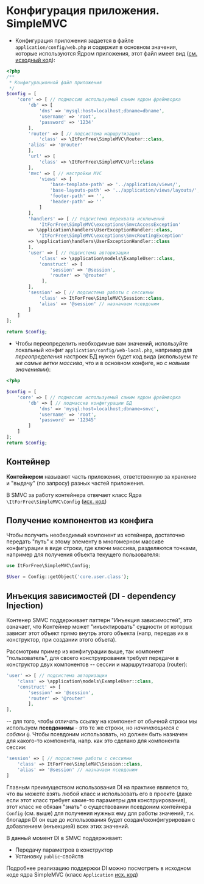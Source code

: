 
# Конфигурация приложения. SimpleMVC

* Конфигурация приложения задается в файле `application/config/web.php` и содержит  в основном значения, которые используются Ядром приложения, этот файл имеет вид ([см. исходный код](https://github.com/it-for-free/SimpleMVC-example/blob/master/application/config/web.php#L1)):
```php
<?php
/**
 * Конфигурационной файл приложения
 */
$config = [
    'core' => [ // подмассив используемый самим ядром фреймворка
        'db' => [
            'dns' => 'mysql:host=localhost;dbname=dbname',
            'username' => 'root',
            'password' => '1234'
        ],
        'router' => [ // подсистема маршрутизация
            'class' => \ItForFree\SimpleMVC\Router::class,
	    'alias' => '@router'
        ],
        'url' => [ 
            'class' => \ItForFree\SimpleMVC\Url::class
        ],
        'mvc' => [ // настройки MVC
            'views' => [
                'base-template-path' => '../application/views/',
                'base-layouts-path' => '../application/views/layouts/',
                'footer-path' => '',
                'header-path' => ''
            ]
        ],
        'handlers' => [ // подсистема перехвата исключений
            'ItForFree\SimpleMVC\exceptions\SmvcAccessException' 
		=> \application\handlers\UserExceptionHandler::class,
            'ItForFree\SimpleMVC\exceptions\SmvcRoutingException' 
		=> \application\handlers\UserExceptionHandler::class
        ],
        'user' => [ // подсистема авторизации
            'class' => \application\models\ExampleUser::class,
	        'construct' => [
                'session' => '@session',
                'router' => '@router'
             ], 
        ],
        'session' => [ // подсистема работы с сессиями
            'class' => ItForFree\SimpleMVC\Session::class,
            'alias' => '@session' // назначаем псевдоним
        ]
    ]    
];

return $config;
```

* Чтобы переопределить необходимые вам значений, используйте локальный конфиг `application/config/web-local.php`, например для _переопределения_ настроек БД нужен будет код вида (используем _те же самые ветки массива_, что и в основном конфиге, но _с новыми значениями_):
```php
<?php

$config = [
    'core' => [ // подмассив используемый самим ядром фреймворка
        'db' => [ // подмассив конфигурации БД
            'dns' => 'mysql:host=localhost;dbname=smvc',
            'username' => 'root',
            'password' => '12345'
        ]
    ]    
];
return $config;
```

## Контейнер

**Контейнером** называют часть приложения, ответственную за хранение и "выдачу" (по запросу) разных частей приложения.

В SMVC за работу контейнера отвечает класс Ядра `\ItForFree\SimpleMVC\Config` ([исх. код](https://github.com/it-for-free/SimpleMVC/blob/master/src/Config.php#L1))

## Получение компонентов из конфига

Чтобы получить необходимый компонент из котейнера, достаточно передать "путь" к этому элементу в многомерном массиве конфигурации в виде строки, где ключи массива, разделяются точками, например для получения объекта текущего пользователя:

```php
use ItForFree\SimpleMVC\Config;

$User = Config::getObject('core.user.class');
```

## Инъекция зависимостей (DI - dependency Injection)

Контенер SMVC поддерживает паттерн "Инъекция зависимостей", это означает,
что Контейнер может "инъектировать" сущности от которых зависит этот объект прямо внутрь этого объекта (напр, передав их в конструктор, при создании этого объета).

Рассмотрим пример из конфигурации выше, так компонент "пользователь", для своего конструирования требует передачи в конструктор двух компонентов -- сессии и маршрутизатора (router):

```php
'user' => [ // подсистема авторизации
    'class' => \application\models\ExampleUser::class,
    'construct' => [
        'session' => '@session',
        'router' => '@router'
        ], 
],
```

-- для того, чтобы отличать ссылку на компонент от обычной строки мы используем **псевдонимы** - это те же строки, но _начинающиеся с собаки_ `@`.
Чтобы псевдоним использовать, но должен быть назначен для какого-то компонента, напр. как это сделано для компонента сессии:

```php
'session' => [ // подсистема работы с сессиями
    'class' => ItForFree\SimpleMVC\Session::class,
    'alias' => '@session' // назначаем псевдоним
]
```

Главным преимуществом использования DI на практике является то, что вы можете взять любой класс и использовать его в проекте (даже если этот класс требует какие-то параметры для конструирования), этот класс не обязан "знать" о существовании псевдоним контейнера `Config` (см. выше) для получения нужных ему для работы значений, т.к. блогадря DI он еще до использования будет создан/сконфигурирован с добавлением (инъекцией) всех этих значений.

В данный момент DI в SMVC поддерживает:
* Передачу параметров в конструктор
* Установку `public`-свойств

Подробнее реализацию поддержки DI можно посмотреть в исходном коде ядра SimpleMVC (класс `Application` [исх. код](https://github.com/it-for-free/SimpleMVC/blob/master/src/Application.php#L1))












